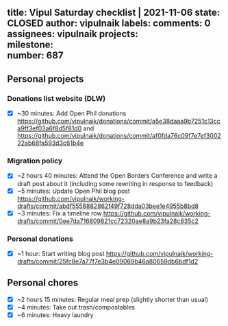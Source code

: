title:	Vipul Saturday checklist | 2021-11-06
state:	CLOSED
author:	vipulnaik
labels:	
comments:	0
assignees:	vipulnaik
projects:	
milestone:	
number:	687
--
## Personal projects

### Donations list website (DLW)

- [x] ~30 minutes: Add Open Phil donations https://github.com/vipulnaik/donations/commit/a5e38daaa9b7251c13cca9ff3ef03a6f8d5f81d0 and https://github.com/vipulnaik/donations/commit/af0fda76c09f7e7ef300222ab68fa593d3c61b4e

### Migration policy

- [x] ~2 hours 40 minutes: Attend the Open Borders Conference and write a draft post about it (including some rewriting in response to feedback)
- [x] ~5 minutes: Update Open Phil blog post https://github.com/vipulnaik/working-drafts/commit/abdf5558882862f49f728dda03bee1e4955b8bd8
- [x] ~3 minutes: Fix a timeline row https://github.com/vipulnaik/working-drafts/commit/0ee7da716809821cc72320ae8a9b23fa28c835c2

### Personal donations

- [x] ~1 hour: Start writing blog post https://github.com/vipulnaik/working-drafts/commit/25fc8e7a77f7e3b4e09069b46a80659db6bdf1d2
## Personal chores

- [x] ~2 hours 15 minutes: Regular meal prep (slightly shorter than usual)
- [x] ~4 minutes: Take out trash/compostables 
- [x] ~6 minutes: Heavy laundry 
